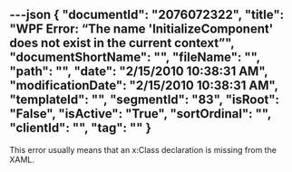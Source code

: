 ---json
{
  "documentId": "2076072322",
  "title": "WPF Error: “The name 'InitializeComponent' does not exist in the current context”",
  "documentShortName": "",
  "fileName": "",
  "path": "",
  "date": "2/15/2010 10:38:31 AM",
  "modificationDate": "2/15/2010 10:38:31 AM",
  "templateId": "",
  "segmentId": "83",
  "isRoot": "False",
  "isActive": "True",
  "sortOrdinal": "",
  "clientId": "",
  "tag": ""
}
---

This error usually means that an x:Class declaration is missing from the XAML.
